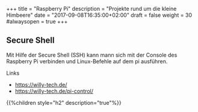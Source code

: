 ﻿+++
title = "Raspberry Pi"
description = "Projekte rund um die kleine Himbeere"
date = "2017-09-08T16:35:00+02:00"
draft = false
weight = 30
#alwaysopen = true
+++

## Secure Shell

Mit Hilfe der Secure Shell (SSH) kann mann sich mit der Console des Raspberry Pi verbinden und Linux-Befehle auf dem pi ausführen.

Links
* https://willy-tech.de/    
* https://willy-tech.de/pi-control/

{{%children style="h2" description="true"%}}